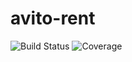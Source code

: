 # avito-rent

![Build Status](https://img.shields.io/github/workflow/status/delapaska/avito-rent/CI)
![Coverage](https://codecov.io/gh/delapaska/avito-rent/branch/main/graph/badge.svg)

